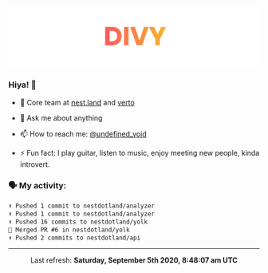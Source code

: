 
![](https://github.com/divy-work/divy-work/raw/master/assets/divy.png)

### Hiya! 👋

- 🔭 Core team at [nest.land](https://github.com/nestdotland/nest.land) and [verto](https://github.com/useverto/verto)

- 💬 Ask me about anything

- 📫 How to reach me: [@undefined_void](https://instagram.com/divy.exe)

- ⚡ Fun fact: I play guitar, listen to music, enjoy meeting new people, kinda introvert.

### 🗣 My activity:

```
⬆️ Pushed 1 commit to nestdotland/analyzer
⬆️ Pushed 1 commit to nestdotland/analyzer
⬆️ Pushed 16 commits to nestdotland/yolk
🎉 Merged PR #6 in nestdotland/yolk
⬆️ Pushed 2 commits to nestdotland/api
```

------------
<p align="center">Last refresh: <b>Saturday, September 5th 2020, 8:48:07 am UTC</b></p>
